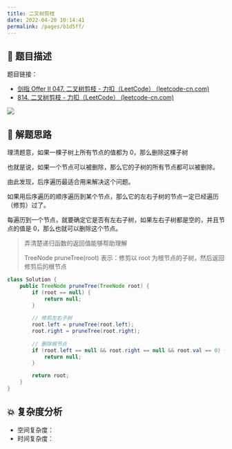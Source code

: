 ```yaml
---
title: 二叉树剪枝
date: 2022-04-20 10:14:41
permalink: /pages/b1d5ff/
---
```

## 📃 题目描述

题目链接：

- [剑指 Offer II 047. 二叉树剪枝 - 力扣（LeetCode） (leetcode-cn.com)](https://leetcode-cn.com/problems/pOCWxh/)
- [814. 二叉树剪枝 - 力扣（LeetCode） (leetcode-cn.com)](https://leetcode-cn.com/problems/binary-tree-pruning/)

![](https://cs-wiki.oss-cn-shanghai.aliyuncs.com/img/20220420101511.png)

## 🔔 解题思路

理清题意，如果一棵子树上所有节点的值都为 0，那么删除这棵子树

也就是说，如果一个节点可以被删除，那么它的子树的所有节点都可以被删除。

由此发现，后序遍历最适合用来解决这个问题。

如果用后序遍历的顺序遍历到某个节点，那么它的左右子树的节点一定已经遍历（修剪）过了。

每遍历到一个节点，就要确定它是否有左右子树，如果左右子树都是空的，并且节点的值是 0，那么也就可以删除这个节点。

> 弄清楚递归函数的返回值能够帮助理解
>
> TreeNode pruneTree(root) 表示：修剪以 root 为根节点的子树，然后返回修剪后的根节点 


```java
class Solution {
    public TreeNode pruneTree(TreeNode root) {
        if (root == null) {
            return null;
        }
		
        // 修剪左右子树
        root.left = pruneTree(root.left);
        root.right = pruneTree(root.right);
		
        // 删除根节点
        if (root.left == null && root.right == null && root.val == 0) {
            return null;
        }

        return root;
    }
}
```

## 💥 复杂度分析

- 空间复杂度：
- 时间复杂度：

